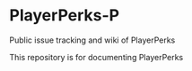 # PlayerPerks-P
Public issue tracking and wiki of PlayerPerks

This repository is for documenting PlayerPerks
